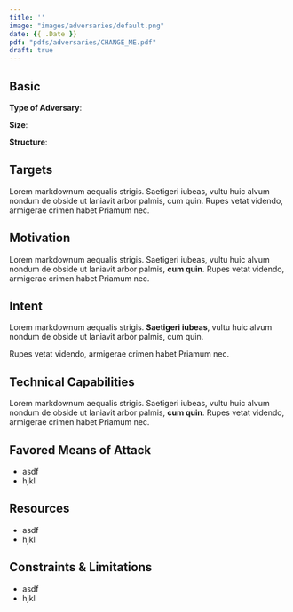 ```yaml
---
title: ''
image: "images/adversaries/default.png"
date: {{ .Date }}
pdf: "pdfs/adversaries/CHANGE_ME.pdf"
draft: true
---
```


## Basic

**Type of Adversary**: 

**Size**: 

**Structure**: 


## Targets

Lorem markdownum aequalis strigis. Saetigeri iubeas, vultu huic alvum nondum
de obside ut laniavit arbor palmis, cum quin. Rupes vetat videndo, armigerae
crimen habet Priamum nec.

## Motivation

Lorem markdownum aequalis strigis. Saetigeri iubeas, vultu huic alvum nondum
de obside ut laniavit arbor palmis, **cum quin**. Rupes vetat videndo, armigerae
crimen habet Priamum nec.


## Intent

Lorem markdownum aequalis strigis. **Saetigeri iubeas**, vultu huic alvum nondum
de obside ut laniavit arbor palmis, cum quin.

Rupes vetat videndo, armigerae crimen habet Priamum nec.


## Technical Capabilities

Lorem markdownum aequalis strigis. Saetigeri iubeas, vultu huic alvum nondum
de obside ut laniavit arbor palmis, **cum quin**. Rupes vetat videndo, armigerae
crimen habet Priamum nec.

## Favored Means of Attack

- asdf
- hjkl


## Resources

- asdf
- hjkl


## Constraints & Limitations

- asdf
- hjkl
